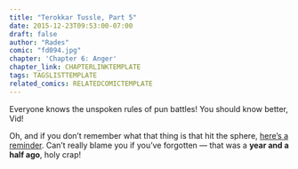 ```yaml
---
title: "Terokkar Tussle, Part 5"
date: 2015-12-23T09:53:00-07:00
draft: false
author: "Rades"
comic: "fd094.jpg"
chapter: 'Chapter 6: Anger'
chapter_link: CHAPTERLINKTEMPLATE
tags: TAGSLISTTEMPLATE
related_comics: RELATEDCOMICTEMPLATE
---
```


Everyone knows the unspoken rules of pun battles! You should know better, Vid!


Oh, and if you don’t remember what that thing is that hit the sphere, <a href="/comic/threes-company">here’s a reminder</a>. Can’t really blame you if you’ve forgotten — that was a **year and a half ago**, holy crap!


